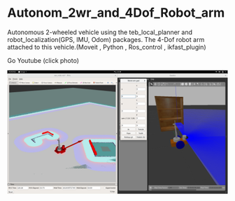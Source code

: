 # Autonom_2wr_and_4Dof_Robot_arm
Autonomous 2-wheeled vehicle using the teb_local_planner and robot_localization(GPS, IMU, Odom)  packages. The 4-Dof robot arm attached to this vehicle.(Moveit , Python , Ros_control , ikfast_plugin)


Go Youtube (click photo) 

[![Watch the video](https://raw.githubusercontent.com/Nurullahdmrly/Autonom_2wr_and_4Dof_Robot_arm/melodic-devel/nd_2w_4Dof/Screenshot%20from%202021-02-11%2012-28-37.png)](https://youtu.be/xErpxR4pEZI)
